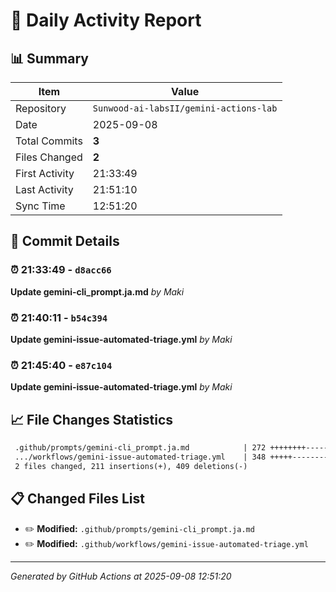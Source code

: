 # 📅 Daily Activity Report

## 📊 Summary
| Item | Value |
|------|-------|
| Repository | `Sunwood-ai-labsII/gemini-actions-lab` |
| Date | 2025-09-08 |
| Total Commits | **3** |
| Files Changed | **2** |
| First Activity | 21:33:49 |
| Last Activity | 21:51:10 |
| Sync Time | 12:51:20 |

## 📝 Commit Details

### ⏰ 21:33:49 - `d8acc66`
**Update gemini-cli_prompt.ja.md**
*by Maki*

### ⏰ 21:40:11 - `b54c394`
**Update gemini-issue-automated-triage.yml**
*by Maki*

### ⏰ 21:45:40 - `e87c104`
**Update gemini-issue-automated-triage.yml**
*by Maki*

## 📈 File Changes Statistics

```diff
 .github/prompts/gemini-cli_prompt.ja.md            | 272 ++++++++--------
 .../workflows/gemini-issue-automated-triage.yml    | 348 +++++----------------
 2 files changed, 211 insertions(+), 409 deletions(-)
```

## 📋 Changed Files List

- ✏️ **Modified:** `.github/prompts/gemini-cli_prompt.ja.md`
- ✏️ **Modified:** `.github/workflows/gemini-issue-automated-triage.yml`

---
*Generated by GitHub Actions at 2025-09-08 12:51:20*
